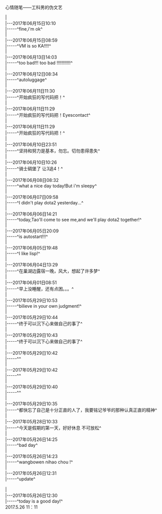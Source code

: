 心情随笔——工科男的伪文艺

 |
 <br /> |---2017年06月15日10:10
 <br /> |-----^fine,i'm ok^ <br />
 |
 <br /> |---2017年06月15日08:59
 <br /> |-----^VM is so KA!!!!^ <br />
 |
 <br /> |---2017年06月13日14:03
 <br /> |-----^too bad!!! too bad !!!!!!!!!!!^ <br />
 |
 <br /> |---2017年06月12日08:34
 <br /> |-----^autoluggage^ <br />
 |
 <br /> |---2017年06月11日11:30
 <br /> |-----^开始疯狂的写代码把！^ <br />
 |
 <br /> |---2017年06月11日11:29
 <br /> |-----^开始疯狂的写代码把！Eyescontact^ <br />
 |
 <br /> |---2017年06月11日11:29
 <br /> |-----^开始疯狂的写代码把！^ <br />
 |
 <br /> |---2017年06月10日23:51
 <br /> |-----^坚持和努力是基本，勿忘。切勿患得患失^ <br />
 |
 <br /> |---2017年06月10日10:26
 <br /> |-----^骑士碉堡了  让3追4！^ <br />
 |
 <br /> |---2017年06月08日08:32
 <br /> |-----^what a nice day today!But i'm sleepy^ <br />
 |
 <br /> |---2017年06月07日09:58
 <br /> |-----^I didn't play dota2 yesterday...^ <br />
 |
 <br /> |---2017年06月06日14:21
 <br /> |-----^today,Tao'll come to see me,and we'll play dota2 together!^ <br />
 |
 <br /> |---2017年06月05日20:09
 <br /> |-----^is autostart!!!^ <br />
 |
 <br /> |---2017年06月05日19:48
 <br /> |-----^I like lisp!^ <br />
 |
 <br /> |---2017年06月04日13:29
 <br /> |-----^在巢湖边露宿一晚，风大，想起了许多梦^ <br />
 |
 <br /> |---2017年06月01日08:51
 <br /> |-----^早上没睡醒，还有点困。。。^ <br />
 |
 <br /> |---2017年05月29日10:53
 <br /> |-----^bilieve in your own judgment!^ <br />
 |
 <br /> |---2017年05月29日10:44
 <br /> |-----^终于可以沉下心来做自己的事了^ <br />
 |
 <br /> |---2017年05月29日10:43
 <br /> |-----^终于可以沉下心来做自己的事了^ <br />
 |
 <br /> |---2017年05月29日10:42
 <br /> |-----^^ <br />
 |
 <br /> |---2017年05月29日10:42
 <br /> |-----^^ <br />
 |
 <br /> |---2017年05月29日10:40
 <br /> |-----^^ <br />
 |
 <br /> |---2017年05月29日10:35
 <br /> |-----^都快忘了自己是十分正直的人了，我要铭记爷爷的那种认真正直的精神^ <br />
 |
 <br /> |---2017年05月28日10:33
 <br /> |-----^今天是假期的第一天，好好休息 不可放松^ <br />
 |
 <br /> |---2017年05月26日14:25
 <br /> |-----^bad day^ <br />
 |
 <br /> |---2017年05月26日14:23
 <br /> |-----^wangbowen nihao chou !^ <br />
 |
 <br /> |---2017年05月26日12:31
 <br /> |-----^update^ <br />
 <br /> |
 <br /> |---2017年05月26日12:30
 <br /> |-----^today is a good day!^ <br />
2017.5.26 11：11
